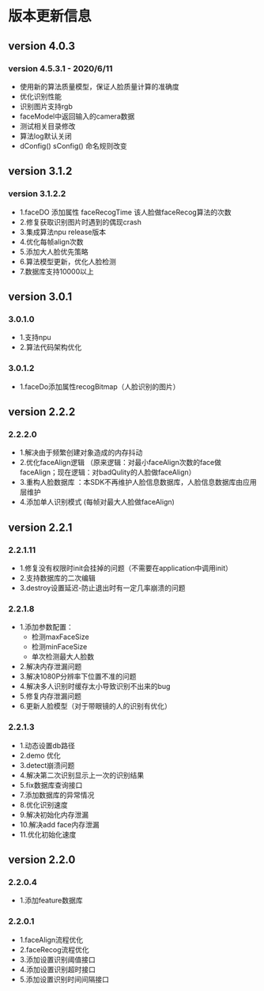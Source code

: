 # 版本更新信息
## version 4.0.3
### version 4.5.3.1 - 2020/6/11
* 使用新的算法质量模型，保证人脸质量计算的准确度
* 优化识别性能
* 识别图片支持rgb
* faceModel中返回输入的camera数据
* 测试相关目录修改
* 算法log默认关闭
* dConfig() sConfig() 命名规则改变

## version 3.1.2
### version 3.1.2.2
* 1.faceDO 添加属性 faceRecogTime 该人脸做faceRecog算法的次数
* 2.修复获取识别图片时遇到的偶现crash
* 3.集成算法npu release版本
* 4.优化每帧align次数
* 5.添加大人脸优先策略
* 6.算法模型更新，优化人脸检测
* 7.数据库支持10000以上

## version 3.0.1
### 3.0.1.0
* 1.支持npu
* 2.算法代码架构优化
### 3.0.1.2
* 1.faceDo添加属性recogBitmap（人脸识别的图片）

## version 2.2.2
### 2.2.2.0
* 1.解决由于频繁创建对象造成的内存抖动
* 2.优化faceAlign逻辑  （原来逻辑：对最小faceAlign次数的face做faceAlign；现在逻辑：对badQulity的人脸做faceAlign）
* 3.重构人脸数据库 ：本SDK不再维护人脸信息数据库，人脸信息数据库由应用层维护
* 4.添加单人识别模式 (每帧对最大人脸做faceAlign)

## version 2.2.1
### 2.2.1.11
* 1.修复没有权限时init会挂掉的问题（不需要在application中调用init）
* 2.支持数据库的二次编辑
* 3.destroy设置延迟-防止退出时有一定几率崩溃的问题
  
### 2.2.1.8
* 1.添加参数配置：
    * 检测maxFaceSize
    * 检测minFaceSize
    * 单次检测最大人脸数
* 2.解决内存泄漏问题
* 3.解决1080P分辨率下位置不准的问题
* 4.解决多人识别时缓存太小导致识别不出来的bug
* 5.修复内存泄漏问题
* 6.更新人脸模型（对于带眼镜的人的识别有优化）
  
### 2.2.1.3
* 1.动态设置db路径
* 2.demo 优化
* 3.detect崩溃问题
* 4.解决第二次识别显示上一次的识别结果
* 5.fix数据库查询接口
* 7.添加数据库的异常情况
* 8.优化识别速度
* 9.解决初始化内存泄漏
* 10.解决add face内存泄漏
* 11.优化初始化速度
  
## version 2.2.0
### 2.2.0.4
* 1.添加feature数据库
  
### 2.2.0.1
* 1.faceAlign流程优化
* 2.faceRecog流程优化
* 3.添加设置识别阈值接口
* 4.添加设置识别超时接口
* 5.添加设置识别时间间隔接口
